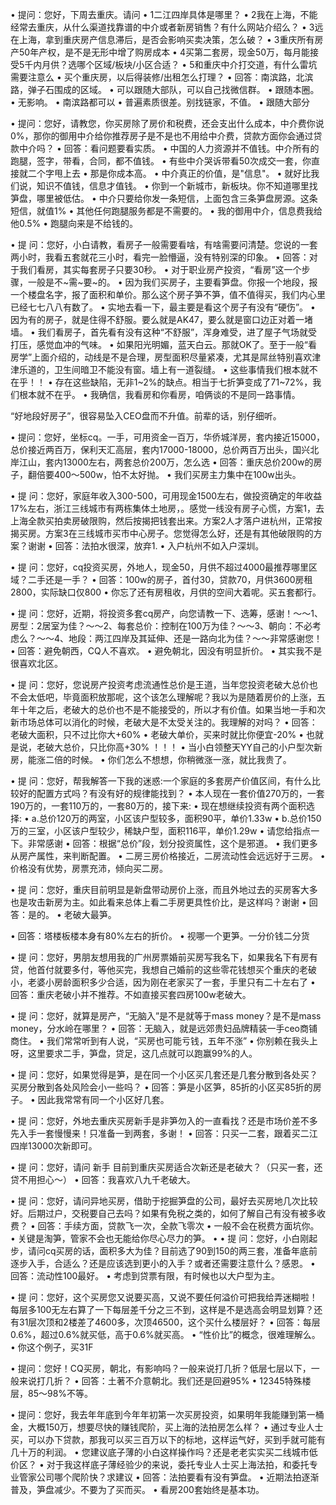 • 提问：您好，下周去重庆。请问
• 1二江四岸具体是哪里？
• 2我在上海，不能经常去重庆，从什么渠道找靠谱的中介或者新房销售？有什么网站介绍么？
• 3远在上海，拿到重庆房产信息滞后，是否会影响买卖决策，怎么破？
• 3重庆所有房产50年产权，是不是无形中增了购房成本
• 4买第二套房，现金50万，每月能接受5千内月供？选哪个区域/板块/小区合适？
• 5和重庆中介打交道，有什么雷坑需要注意么
• 买个重庆房，以后得装修/出租怎么打理？
• 回答：南滨路，北滨路，弹子石围成的区域。
• 可以跟随大部队，可以自己找微信群。
• 跟随本圈。
• 无影响。
• 南滨路都可以
• 普遍素质很差。别找链家，不值。
• 跟随大部分



• 提问：您好，请教您，你买房除了房价和税费，还会支出什么成本，中介费你说0%，那你的御用中介给你推荐房子是不是也不用给中介费，贷款方面你会通过贷款中介吗？
• 回答：看问题要看实质。
• 中国的人力资源并不值钱。中介所有的跑腿，签字，带看，合同，都不值钱。
• 有些中介哭诉带看50次成交一套，你直接就二个字甩上去
• 那是你成本高。
• 中介真正的价值，是"信息"。
• 就好比我们说，知识不值钱，信息才值钱。
• 你到一个新城市，新板块。你不知道哪里找笋盘，哪里被低估。
• 中介只要给你发一条短信，上面包含三条笋盘房源。这条短信，就值1%
• 其他任何跑腿服务都是不需要的。
• 我的御用中介，信息费我给他0.5%
• 跑腿向来是不给钱的。


• 提 问：您好，小白请教，看房子一般需要看啥，有啥需要问清楚。您说的一套两小时，我看五套就花三小时，看完一脸懵逼，没有特别深的印象。
• 回答：对于我们看房，其实每套房子只要30秒。
• 对于职业房产投资，“看房”这一个步骤，一般是不~需~要~的。
• 因为我们买房子，主要看笋盘。你报一个地段，报一个楼盘名字，报了面积和单价。那么这个房子笋不笋，值不值得买，我们内心里已经七七八八有数了。
• 实地去看一下，最主要是看这个房子有没有“硬伤”。
• 因为有的房子，就是住得不舒服。要么就是AK47，要么就是窗口边正对着一堵墙。
• 我们看房子，首先看有没有这种“不舒服”，浑身难受，进了屋子气场就受打压，感觉血冲的气味。
• 如果阳光明媚，蓝天白云。那就OK了。至于一般“看房学”上面介绍的，动线是不是合理，房型面积尽量紧凑，尤其是屌丝特别喜欢津津乐道的，卫生间暗卫不能没有窗。墙上有一道裂缝。
• 这些事情我们根本就不在乎！！
• 存在这些缺陷，无非1~2%的缺点。相当于七折笋变成了71~72%，我们根本就不在乎。
• 我确信，我看房和你看房，咱俩谈的不是同一路事情。

“好地段好房子”，很容易坠入CEO盘而不升值。前辈的话，别仔细听。


• 提问：您好，坐标cq。一手，可用资金一百万，华侨城洋房，套内接近15000，总价接近两百万，保利天汇高层，套内17000-18000，总价两百万出头，国兴北岸江山，套内13000左右，两套总价200万，怎么选
• 回答：重庆总价200w的房子，翻倍要400～500w，怕不太好抛。
• 我们买房主力集中在100w出头。


• 提 问：您好，家庭年收入300-500，可用现金1500左右，做投资确定的年收益17%左右，浙江三线城市有两栋集体土地房，。感觉一线没有房子心慌，方案1，去上海全款买拍卖房破限购，然后按揭把钱套出来。方案2人才落户进杭州，正常按揭买房。方案3在三线城市买市中心房子。您觉得怎么好，还是有其他破限购的方案？谢谢
• 回答：法拍水很深，放弃1.
• 入户杭州不如入户深圳。


• 提 问：您好，cq投资买房，外地人，现金50，月供不超过4000最推荐哪里区域？二手还是一手？
• 回答：100w的房子，首付30，贷款70，月供3600房租2800，实际缺口仅800
• 你忘了还有房租收，月供的空间大着呢。买五套都行。

• 提 问：您好，近期，将投资多套cq房产，向您请教一下、选筹，感谢！～～1、房型：2居室为佳？～～2、每套总价：控制在100万为佳？～～3、朝向：不必考虑么？～～4、地段：两江四岸及其延伸、还是一路向北为佳？～～非常感谢您！
• 回答：避免朝西，CQ人不喜欢。
• 避免朝北，因没有明显折价。
• 其实我不是很喜欢北区。

• 提 问：您好，您说房产投资考虑流通性总价是王道，当年您投资老破大总价也不会太低吧，毕竟面积放那呢，这个该怎么理解呢？我以为是随着房价的上涨，五年十年之后，老破大的总价也不是不能接受的，所以才有价值。如果当地一手和次新市场总体可以消化的时候，老破大是不太受关注的。我理解的对吗？
• 回答：老破大面积，只不过比你大+60%
• 老破大单价，买来时就比你便宜-20%
• 也就是说，老破大总价，只比你高+30% ！！！
• 当小白领整天YY自己的小户型次新房，能涨二倍的时候。
• 你们怎么不想想，你稍微涨一涨，就比我贵了。


• 提 问：您好，帮我解答一下我的迷惑:一个家庭的多套房产价值区间，有什么比较好的配置方式吗？有没有好的规律能找到？
• 本人现在一套价值270万的，一套190万的，一套110万的，一套80万的，接下来:
• 现在想继续投资有两个面积选择:
• a.总价120万的两室，小区该户型较多，面积90平，单价1.33w
• b.总价150万的三室，小区该户型较少，稀缺户型，面积116平，单价1.29w
• 请您给指点一下。非常感谢
• 回答：根据“总价”段，划分投资属性，这个是邪道。
• 我们更多从房产属性，来判断配置。
• 二房三房价格接近，二房流动性会远远好于三房。
• 价格没有优势，房票充沛，倾向买二房。

• 提 问：您好，重庆目前明显是新盘带动房价上涨，而且外地过去的买房客大多也是攻击新房为主。如此看来总体上看二手房更具性价比，是这样吗？谢谢
• 回答：是的。
• 老破大最笋。


• 回答：塔楼板楼本身有80%左右的折价。
• 视哪一个更笋。一分价钱二分货

• 提 问：您好，男朋友想用我的广州房票婚前买房写我名下，如果我名下有房有贷，他首付就要多付，等他买完，我想自己婚前的这些零花钱想买个重庆的老破小，老婆小房龄面积多少合适，因为刚在老家买了一套，手里只有二十左右了
• 回答：重庆老破小并不推荐。不如直接买套四房100w老破大。


• 提 问：您好，就算是房产，“无脑入”是不是就等于mass money？是不是mass money，分水岭在哪里？
• 回答：无脑入，就是远郊贵妇品牌精装一手ceo商铺商住。
• 我们常常听到有人说，“买房也可能亏钱，五年不涨”
• 你别赖在我头上呀，这里要求二手，笋盘，贷足，这几点就可以跑赢99%的人。


• 提 问：您好，如果觉得是笋，是在同一个小区买几套还是几套分散到各处买？买房分散到各处风险会小一些吗？
• 回答：笋是小区笋，85折的小区买85折的房子。
• 因此我常常有同一个小区好几套。

• 提 问：您好，外地去重庆买房新手是非笋勿入的一直看找？还是市场价差不多先入手一套慢慢来！只准备一到两套，多谢！
• 回答：只买一二套，跟着买二江四岸13000次新即可。


• 提 问：您好，请问 新手 目前到重庆买房适合次新还是老破大？（只买一套，还贷不用担心～）
• 回答：我喜欢八九千老破大。


• 提 问：您好，请问异地买房，借助于挖掘笋盘的公司，最好去买房地几次比较好。后期过户，交税要自己去吗？如果有免税之类的，如何了解自己有没有被多收费？
• 回答：手续方面，贷款飞一次，全款飞零次
• 一般不会在税费方面坑你。
• 关键是淘笋，管家不会也无能给你尽心尽力的笋。
• 
• 提 问：您好，小白刚起步，请问cq买房的话，面积多大为佳？目前选了90到150的两三套，准备年底前逐步入手，合适么？还是应该选到更小的入手？或者还需要注意什么？感恩。
• 回答：流动性100最好。
• 考虑到贷票有限，有时候也以大户型为主。

• 提 问：您好，这个买房您又说要买高，又说不要任何溢价可把我给弄迷糊啦！每层多100无左右算了一下每层差千分之三不到，这样是不是选高会明显划算？还有31层次顶和2楼差了4600多，次顶46500，这个买什么楼层好？
• 回答：每层0.6%，超过0.6%就买低，高于0.6%就买高。
• “性价比”的概念，很难理解么。
• 你这个例子，买31F

• 提问：您好！CQ买房，朝北，有影响吗？一般来说打几折？低层七层以下，一般来说打几折？
• 回答：土著不介意朝北。我们还是回避95%
• 12345特殊楼层，85～98%不等。


• 提问：您好，我去年年底到今年年初第一次买房投资，如果明年我能赚到第一桶金，大概150万，想要尽快的赚钱爬阶，买上海的法拍房怎么样？
• 通过专业人士买，可以办下贷款，那我可以买三百万以下的标地，这样运气好，买到手就可能有几十万的利润。
• 您建议底子薄的小白这样操作吗？还是老老实实买二线城市低价区？
• 对于我这样底子薄经验少的来说，委托专业人士买上海法拍，和委托专业管家公司哪个爬阶快？求建议
• 回答：法拍要看有没有笋盘。
• 近期法拍逐渐普及，笋盘减少。不要为了买而买。
• 看房200套始终是基本功。

